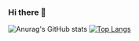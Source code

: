 ### Hi there 👋

<!--
**juandavidrpo/juandavidrpo** is a ✨ _special_ ✨ repository because its `README.md` (this file) appears on your GitHub profile.

Here are some ideas to get you started:

- 🔭 I’m currently working on ...
- 🌱 I’m currently learning ...
- 👯 I’m looking to collaborate on ...
- 🤔 I’m looking for help with ...
- 💬 Ask me about ...
- 📫 How to reach me: ...
- 😄 Pronouns: ...
- ⚡ Fun fact: ...
-->

![Anurag's GitHub stats](https://github-readme-stats.vercel.app/api?username=juandavidrpo&show_icons=true&theme=gruvbox&border_radius=10px&hide_border=true)
[![Top Langs](https://github-readme-stats.vercel.app/api/top-langs/?username=juandavidrpo&layout=compact&theme=gruvbox&border_radius=10px&hide_border=true)](https://github.com/anuraghazra/github-readme-stats)
